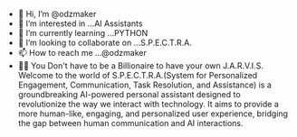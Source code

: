 - 👋 Hi, I’m @odzmaker
- 👀 I’m interested in ...AI Assistants
- 🌱 I’m currently learning ...PYTHON 
- 💞️ I’m looking to collaborate on ...S.P.E.C.T.R.A.
- 📫 How to reach me ...@odzmaker
- 🏴‍☠️  You Don't have to be a Billionaire to have your own J.A.R.V.I.S.
Welcome to the world of S.P.E.C.T.R.A.(System for Personalized Engagement, Communication, Task Resolution, and Assistance) is a groundbreaking AI-powered personal assistant designed to revolutionize the way we interact with technology. It aims to provide a more human-like, engaging, and personalized user experience, bridging the gap between human communication and AI interactions.
<!---
odzmaker/odzmaker is a ✨ special ✨ repository because its `README.md` (this file) appears on your GitHub profile.
You can click the Preview link to take a look at your changes.
--->
